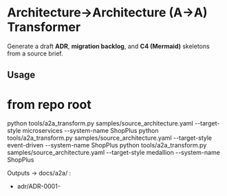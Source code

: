 # Architecture→Architecture (A→A) Transformer

Generate a draft **ADR**, **migration backlog**, and **C4 (Mermaid)** skeletons from a source brief.

## Usage
# from repo root
python tools/a2a_transform.py samples/source_architecture.yaml --target-style microservices --system-name ShopPlus
python tools/a2a_transform.py samples/source_architecture.yaml --target-style event-driven --system-name ShopPlus
python tools/a2a_transform.py samples/source_architecture.yaml --target-style medallion --system-name ShopPlus

Outputs → docs/a2a/ :
- adr/ADR-0001-<style>.md
- backlog.md
- c4/context.mmd, c4/containers.mmd
